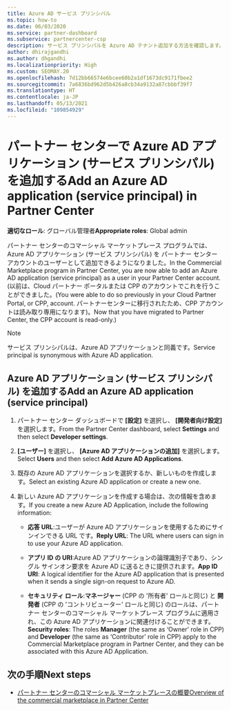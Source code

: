 ```yaml
---
title: Azure AD サービス プリンシパル
ms.topic: how-to
ms.date: 06/03/2020
ms.service: partner-dashboard
ms.subservice: partnercenter-csp
description: サービス プリンシパルを Azure AD テナント追加する方法を確認します。 そのようにすることによってパートナー センターで Azure AD アプリケーション (サービス プリンシパル) が追加されます。
author: dhirajgandhi
ms.author: dhgandhi
ms.localizationpriority: High
ms.custom: SEOMAY.20
ms.openlocfilehash: 7d12bb66574e6bcee60b2a1df1673dc9171fbee2
ms.sourcegitcommit: 7a6836bd962d5b426a8cb34a9132a87cbbbf39f7
ms.translationtype: HT
ms.contentlocale: ja-JP
ms.lasthandoff: 05/13/2021
ms.locfileid: "109854929"
---
```

# <a name="add-an-azure-ad-application-service-principal-in-partner-center"></a><span data-ttu-id="36f1a-104">パートナー センターで Azure AD アプリケーション (サービス プリンシパル) を追加する</span><span class="sxs-lookup"><span data-stu-id="36f1a-104">Add an Azure AD application (service principal) in Partner Center</span></span>

<span data-ttu-id="36f1a-105">**適切なロール**: グローバル管理者</span><span class="sxs-lookup"><span data-stu-id="36f1a-105">**Appropriate roles**: Global admin</span></span>

<span data-ttu-id="36f1a-106">パートナー センターのコマーシャル マーケットプレース プログラムでは、Azure AD アプリケーション (サービス プリンシパル) を パートナー センター アカウントのユーザーとして追加できるようになりました。</span><span class="sxs-lookup"><span data-stu-id="36f1a-106">In the Commercial Marketplace program in Partner Center, you are now able to add an Azure AD application (service principal) as a user in your Partner Center account.</span></span> <span data-ttu-id="36f1a-107">(以前は、Cloud パートナー ポータルまたは CPP のアカウントでこれを行うことができました。</span><span class="sxs-lookup"><span data-stu-id="36f1a-107">(You were able to do so previously in your Cloud Partner Portal, or CPP, account.</span></span> <span data-ttu-id="36f1a-108">パートナーセンターに移行されたため、CPP アカウントは読み取り専用になります)。</span><span class="sxs-lookup"><span data-stu-id="36f1a-108">Now that you have migrated to Partner Center, the CPP account is read-only.)</span></span>
 
>[!Note] 
><span data-ttu-id="36f1a-109">サービス プリンシパルは、Azure AD アプリケーションと同義です。</span><span class="sxs-lookup"><span data-stu-id="36f1a-109">Service principal is synonymous with Azure AD application.</span></span>

## <a name="add-an-azure-ad-application-service-principal"></a><span data-ttu-id="36f1a-110">Azure AD アプリケーション (サービス プリンシパル) を追加する</span><span class="sxs-lookup"><span data-stu-id="36f1a-110">Add an Azure AD application (service principal)</span></span>

1. <span data-ttu-id="36f1a-111">パートナー センター ダッシュボードで **[設定]** を選択し、 **[開発者向け設定]** を選択します。</span><span class="sxs-lookup"><span data-stu-id="36f1a-111">From the Partner Center dashboard, select **Settings** and then select **Developer settings**.</span></span>

2. <span data-ttu-id="36f1a-112">**[ユーザー]** を選択し、 **[Azure AD アプリケーションの追加]** を選択します。</span><span class="sxs-lookup"><span data-stu-id="36f1a-112">Select **Users** and then select **Add Azure AD Applications**.</span></span>

3. <span data-ttu-id="36f1a-113">既存の Azure AD アプリケーションを選択するか、新しいものを作成します。</span><span class="sxs-lookup"><span data-stu-id="36f1a-113">Select an existing Azure AD application or create a new one.</span></span>

4. <span data-ttu-id="36f1a-114">新しい Azure AD アプリケーションを作成する場合は、次の情報を含めます。</span><span class="sxs-lookup"><span data-stu-id="36f1a-114">If you create a new Azure AD Application, include the following information:</span></span>  

   - <span data-ttu-id="36f1a-115">**応答 URL**:ユーザーが Azure AD アプリケーションを使用するためにサインインできる URL です。</span><span class="sxs-lookup"><span data-stu-id="36f1a-115">**Reply URL**: The URL where users can sign in to use your Azure AD application.</span></span>

   - <span data-ttu-id="36f1a-116">**アプリ ID の URI**:Azure AD アプリケーションの論理識別子であり、シングル サインオン要求を Azure AD に送るときに提供されます。</span><span class="sxs-lookup"><span data-stu-id="36f1a-116">**App ID URI**: A logical identifier for the Azure AD application that is presented when it sends a single sign-on request to Azure AD.</span></span>

   - <span data-ttu-id="36f1a-117">**セキュリティ ロール**:**マネージャー** (CPP の '所有者' ロールと同じ) と **開発者** (CPP の 'コントリビューター' ロールと同じ) のロールは、パートナー センターのコマーシャル マーケットプレース プログラムに適用され、この Azure AD アプリケーションに関連付けることができます。</span><span class="sxs-lookup"><span data-stu-id="36f1a-117">**Security roles**: The roles **Manager** (the same as  ‘Owner’ role in CPP) and **Developer** (the same as ‘Contributor’ role in CPP) apply to the Commercial Marketplace program in Partner Center, and they can be associated with this Azure AD Application.</span></span>  

## <a name="next-steps"></a><span data-ttu-id="36f1a-118">次の手順</span><span class="sxs-lookup"><span data-stu-id="36f1a-118">Next steps</span></span>

- [<span data-ttu-id="36f1a-119">パートナー センターのコマーシャル マーケットプレースの概要</span><span class="sxs-lookup"><span data-stu-id="36f1a-119">Overview of the commercial marketplace in Partner Center</span></span>](csp-commercial-marketplace-overview.md)
